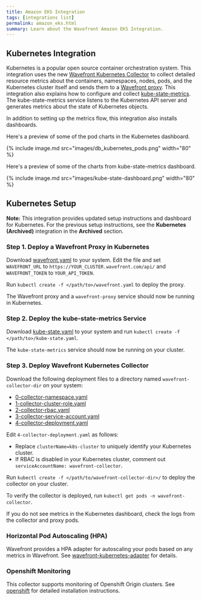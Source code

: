 ```yaml
---
title: Amazon EKS Integration
tags: [integrations list]
permalink: amazon_eks.html
summary: Learn about the Wavefront Amazon EKS Integration.
---
```

## Kubernetes Integration

Kubernetes is a popular open source container orchestration system. This integration uses the new [Wavefront Kubernetes Collector](https://github.com/wavefrontHQ/wavefront-kubernetes-collector) to collect detailed resource metrics about the containers, namespaces, nodes, pods, and the Kubernetes cluster itself and sends them to a [Wavefront proxy](https://docs.wavefront.com/proxies.html). This integration also explains how to configure and collect [kube-state-metrics](https://github.com/kubernetes/kube-state-metrics). The kube-state-metrics service listens to the Kubernetes API server and generates metrics about the state of Kubernetes objects.

In addition to setting up the metrics flow, this integration also installs dashboards.

Here's a preview of some of the pod charts in the Kubernetes dashboard.

{% include image.md src="images/db_kubernetes_pods.png" width="80" %}

Here's a preview of some of the charts from kube-state-metrics dashboard.

{% include image.md src="images/kube-state-dashboard.png" width="80" %}

## Kubernetes Setup

**Note:** This integration provides updated setup instructions and dashboard for Kubernetes. For the previous setup instructions, see the **Kubernetes (Archived)** integration in the **Archived** section.

### Step 1. Deploy a Wavefront Proxy in Kubernetes

Download [wavefront.yaml](https://raw.githubusercontent.com/wavefrontHQ/wavefront-kubernetes/master/wavefront-proxy/wavefront.yaml) to your system. Edit the file and set `WAVEFRONT_URL` to `https://YOUR_CLUSTER.wavefront.com/api/` and `WAVEFRONT_TOKEN` to `YOUR_API_TOKEN`.

Run `kubectl create -f </path/to>/wavefront.yaml` to deploy the proxy.

The Wavefront proxy and a `wavefront-proxy` service should now be running in Kubernetes.

### Step 2. Deploy the kube-state-metrics Service

Download [kube-state.yaml](https://raw.githubusercontent.com/wavefrontHQ/wavefront-kubernetes/master/ksm-all-in-one/kube-state.yaml) to your system and run `kubectl create -f </path/to>/kube-state.yaml`.

The `kube-state-metrics` service should now be running on your cluster.

### Step 3. Deploy Wavefront Kubernetes Collector

Download the following deployment files to a directory named `wavefront-collector-dir` on your system:
* [0-collector-namespace.yaml](https://raw.githubusercontent.com/wavefrontHQ/wavefront-kubernetes-collector/master/deploy/kubernetes/0-collector-namespace.yaml)
* [1-collector-cluster-role.yaml](https://raw.githubusercontent.com/wavefrontHQ/wavefront-kubernetes-collector/master/deploy/kubernetes/1-collector-cluster-role.yaml)
* [2-collector-rbac.yaml](https://raw.githubusercontent.com/wavefrontHQ/wavefront-kubernetes-collector/master/deploy/kubernetes/2-collector-rbac.yaml)
* [3-collector-service-account.yaml](https://raw.githubusercontent.com/wavefrontHQ/wavefront-kubernetes-collector/master/deploy/kubernetes/3-collector-service-account.yaml)
* [4-collector-deployment.yaml](https://raw.githubusercontent.com/wavefrontHQ/wavefront-kubernetes-collector/master/deploy/kubernetes/4-collector-deployment.yaml)

Edit `4-collector-deployment.yaml` as follows:

* Replace `clusterName=k8s-cluster` to uniquely identify your Kubernetes cluster.
* If RBAC is disabled in your Kubernetes cluster, comment out `serviceAccountName: wavefront-collector`.

Run `kubectl create -f </path/to/wavefront-collector-dir>/` to deploy the collector on your cluster.

To verify the collector is deployed, run `kubectl get pods -n wavefront-collector`.

If you do not see metrics in the Kubernetes dashboard, check the logs from the collector and proxy pods.

### Horizontal Pod Autoscaling (HPA)
Wavefront provides a HPA adapter for autoscaling your pods based on any metrics in Wavefront. See  [wavefront-kubernetes-adapter](https://github.com/wavefrontHQ/wavefront-kubernetes-adapter) for details.

### Openshift Monitoring
This collector supports monitoring of Openshift Origin clusters. See [openshift](https://github.com/wavefronthq/wavefront-kubernetes-collector/tree/master/docs/openshift.md) for detailed installation instructions.

